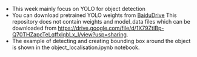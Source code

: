 * This week mainly focus on YOLO for object detection
* You can download pretrained YOLO weights from [BaiduDrive](http://pan.baidu.com/s/1nu7AAbn)
This repository does not contain weights and model_data files which can be downloaded from https://drive.google.com/file/d/1X79ZtIBp-Q70THZapcTeLqffxIqbLx_I/view?usp=sharing.
* The example of detecting and creating bounding box around the object is shown in the object_localisation.ipynb notebook.
